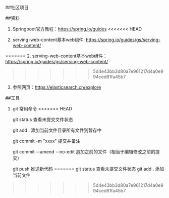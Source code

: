##社区项目

##资料
1. Springboot官方教程：https://spring.io/guides
<<<<<<< HEAD

2. serving-web-content基本web组件: https://spring.io/guides/gs/serving-web-content/

=======
2. serving-web-content基本web组件：
https://spring.io/guides/gs/serving-web-content/
>>>>>>> 5d4e43bb3d80a7e961217d4a0e994ced81fa45b7
3. 参照网页：https://elasticsearch.cn/explore

##工具
1. git 常用命令
<<<<<<< HEAD
    
    git status 查看未提交文件状态
    
    git add . 添加当前文件目录所有文件到暂存中
    
    git commit -m "xxxx" 提交并备注
    
    git commit --amend --no-edit 追加之前的文件（相当于编辑修改之前的提交）
  
    git push 推送新代码
=======
  git status 查看未提交文件状态
  git add . 添加当前文件
>>>>>>> 5d4e43bb3d80a7e961217d4a0e994ced81fa45b7
